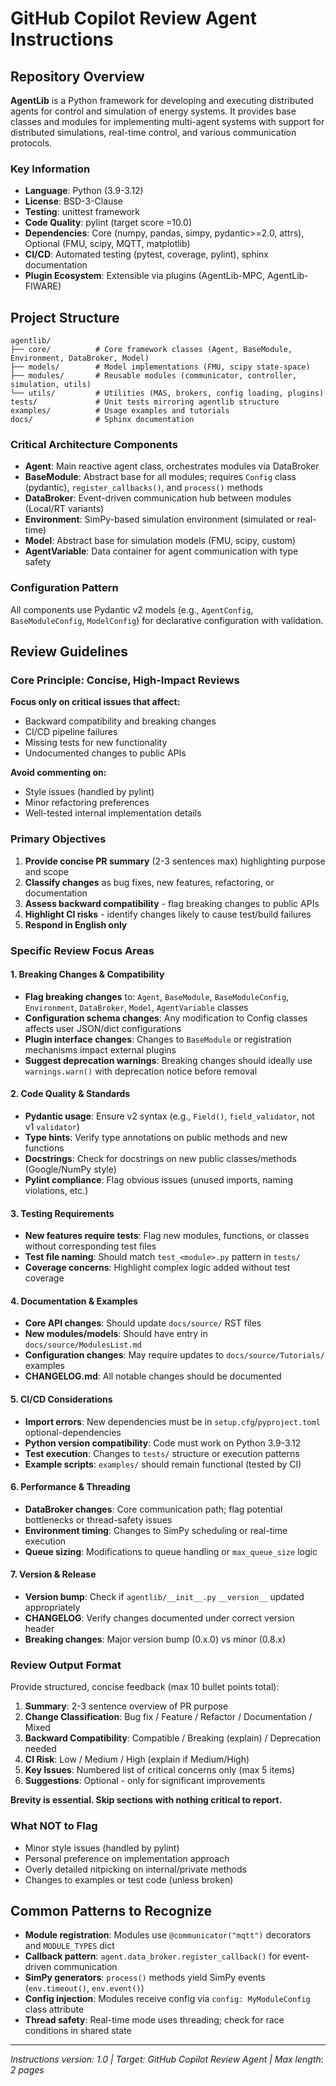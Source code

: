 # GitHub Copilot Review Agent Instructions

## Repository Overview

**AgentLib** is a Python framework for developing and executing distributed agents for control and simulation of energy systems. It provides base classes and modules for implementing multi-agent systems with support for distributed simulations, real-time control, and various communication protocols.

### Key Information
- **Language**: Python (3.9-3.12)
- **License**: BSD-3-Clause
- **Testing**: unittest framework
- **Code Quality**: pylint (target score =10.0)
- **Dependencies**: Core (numpy, pandas, simpy, pydantic>=2.0, attrs), Optional (FMU, scipy, MQTT, matplotlib)
- **CI/CD**: Automated testing (pytest, coverage, pylint), sphinx documentation
- **Plugin Ecosystem**: Extensible via plugins (AgentLib-MPC, AgentLib-FIWARE)

## Project Structure

```
agentlib/
├── core/          # Core framework classes (Agent, BaseModule, Environment, DataBroker, Model)
├── models/        # Model implementations (FMU, scipy state-space)
├── modules/       # Reusable modules (communicator, controller, simulation, utils)
└── utils/         # Utilities (MAS, brokers, config loading, plugins)
tests/             # Unit tests mirroring agentlib structure
examples/          # Usage examples and tutorials
docs/              # Sphinx documentation
```

### Critical Architecture Components
- **Agent**: Main reactive agent class, orchestrates modules via DataBroker
- **BaseModule**: Abstract base for all modules; requires `Config` class (pydantic), `register_callbacks()`, and `process()` methods
- **DataBroker**: Event-driven communication hub between modules (Local/RT variants)
- **Environment**: SimPy-based simulation environment (simulated or real-time)
- **Model**: Abstract base for simulation models (FMU, scipy, custom)
- **AgentVariable**: Data container for agent communication with type safety

### Configuration Pattern
All components use Pydantic v2 models (e.g., `AgentConfig`, `BaseModuleConfig`, `ModelConfig`) for declarative configuration with validation.

## Review Guidelines

### Core Principle: Concise, High-Impact Reviews
**Focus only on critical issues that affect:**
- Backward compatibility and breaking changes
- CI/CD pipeline failures
- Missing tests for new functionality
- Undocumented changes to public APIs

**Avoid commenting on:**
- Style issues (handled by pylint)
- Minor refactoring preferences
- Well-tested internal implementation details

### Primary Objectives
1. **Provide concise PR summary** (2-3 sentences max) highlighting purpose and scope
2. **Classify changes** as bug fixes, new features, refactoring, or documentation
3. **Assess backward compatibility** - flag breaking changes to public APIs
4. **Highlight CI risks** - identify changes likely to cause test/build failures
5. **Respond in English only**

### Specific Review Focus Areas

#### 1. Breaking Changes & Compatibility
- **Flag breaking changes** to: `Agent`, `BaseModule`, `BaseModuleConfig`, `Environment`, `DataBroker`, `Model`, `AgentVariable` classes
- **Configuration schema changes**: Any modification to Config classes affects user JSON/dict configurations
- **Plugin interface changes**: Changes to `BaseModule` or registration mechanisms impact external plugins
- **Suggest deprecation warnings**: Breaking changes should ideally use `warnings.warn()` with deprecation notice before removal

#### 2. Code Quality & Standards
- **Pydantic usage**: Ensure v2 syntax (e.g., `Field()`, `field_validator`, not v1 `validator`)
- **Type hints**: Verify type annotations on public methods and new functions
- **Docstrings**: Check for docstrings on new public classes/methods (Google/NumPy style)
- **Pylint compliance**: Flag obvious issues (unused imports, naming violations, etc.)

#### 3. Testing Requirements
- **New features require tests**: Flag new modules, functions, or classes without corresponding test files
- **Test file naming**: Should match `test_<module>.py` pattern in `tests/`
- **Coverage concerns**: Highlight complex logic added without test coverage

#### 4. Documentation & Examples
- **Core API changes**: Should update `docs/source/` RST files
- **New modules/models**: Should have entry in `docs/source/ModulesList.md`
- **Configuration changes**: May require updates to `docs/source/Tutorials/` examples
- **CHANGELOG.md**: All notable changes should be documented

#### 5. CI/CD Considerations
- **Import errors**: New dependencies must be in `setup.cfg`/`pyproject.toml` optional-dependencies
- **Python version compatibility**: Code must work on Python 3.9-3.12
- **Test execution**: Changes to `tests/` structure or execution patterns
- **Example scripts**: `examples/` should remain functional (tested by CI)

#### 6. Performance & Threading
- **DataBroker changes**: Core communication path; flag potential bottlenecks or thread-safety issues
- **Environment timing**: Changes to SimPy scheduling or real-time execution
- **Queue sizing**: Modifications to queue handling or `max_queue_size` logic

#### 7. Version & Release
- **Version bump**: Check if `agentlib/__init__.py` `__version__` updated appropriately
- **CHANGELOG**: Verify changes documented under correct version header
- **Breaking changes**: Major version bump (0.x.0) vs minor (0.8.x)

### Review Output Format

Provide structured, concise feedback (max 10 bullet points total):
1. **Summary**: 2-3 sentence overview of PR purpose
2. **Change Classification**: Bug fix / Feature / Refactor / Documentation / Mixed
3. **Backward Compatibility**: Compatible / Breaking (explain) / Deprecation needed
4. **CI Risk**: Low / Medium / High (explain if Medium/High)
5. **Key Issues**: Numbered list of critical concerns only (max 5 items)
6. **Suggestions**: Optional - only for significant improvements

**Brevity is essential. Skip sections with nothing critical to report.**

### What NOT to Flag
- Minor style issues (handled by pylint)
- Personal preference on implementation approach
- Overly detailed nitpicking on internal/private methods
- Changes to examples or test code (unless broken)

## Common Patterns to Recognize

- **Module registration**: Modules use `@communicator("mqtt")` decorators and `MODULE_TYPES` dict
- **Callback pattern**: `agent.data_broker.register_callback()` for event-driven communication
- **SimPy generators**: `process()` methods yield SimPy events (`env.timeout()`, `env.event()`)
- **Config injection**: Modules receive config via `config: MyModuleConfig` class attribute
- **Thread safety**: Real-time mode uses threading; check for race conditions in shared state

---
*Instructions version: 1.0 | Target: GitHub Copilot Review Agent | Max length: 2 pages*
